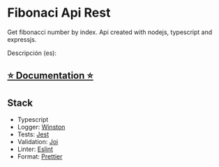 # Fibonaci Api Rest

Get fibonacci number by index. Api created with nodejs, typescript and expressjs.

Descripción (es):

## [⭐ Documentation ⭐](https://documenter.getpostman.com/view/7899354/2s93XwyimP)

## Stack

- Typescript
- Logger: [Winston](https://www.npmjs.com/package/winston)
- Tests: [Jest](https://jest.io)
- Validation: [Joi](https://joi.dev/)
- Linter: [Eslint](https://eslint.org/)
- Format: [Prettier](https://prettier.io/)
